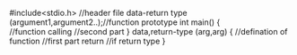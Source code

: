 #include<stdio.h> //header file
data-return type (argument1,argument2..);//function prototype
int main()
{   
   //function calling      //second part
}
data,return-type (arg,arg)
{
  //defination of function      //first part
  return //if return type
}  
